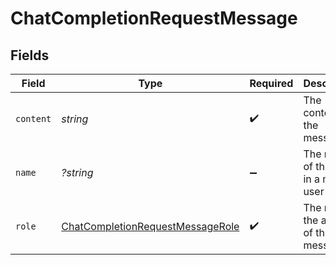 # ChatCompletionRequestMessage


## Fields

| Field                                                                                       | Type                                                                                        | Required                                                                                    | Description                                                                                 |
| ------------------------------------------------------------------------------------------- | ------------------------------------------------------------------------------------------- | ------------------------------------------------------------------------------------------- | ------------------------------------------------------------------------------------------- |
| `content`                                                                                   | *string*                                                                                    | :heavy_check_mark:                                                                          | The contents of the message                                                                 |
| `name`                                                                                      | *?string*                                                                                   | :heavy_minus_sign:                                                                          | The name of the user in a multi-user chat                                                   |
| `role`                                                                                      | [ChatCompletionRequestMessageRole](../../models/shared/ChatCompletionRequestMessageRole.md) | :heavy_check_mark:                                                                          | The role of the author of this message.                                                     |